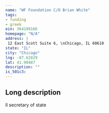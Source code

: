 ```yaml
---
name: "WF Foundation C/O Brian White"
tags:
- funding
- greek
ein: 364189166
homepage: "N/A"
address: |
 12 East Scott Suite 6, \nChicago, IL 60610
state: "IL"
city: "Chicago"
lng: -87.62829
lat: 41.90487
description: ""
is_501c3: 
---
```


## Long description

Il secretary of state
